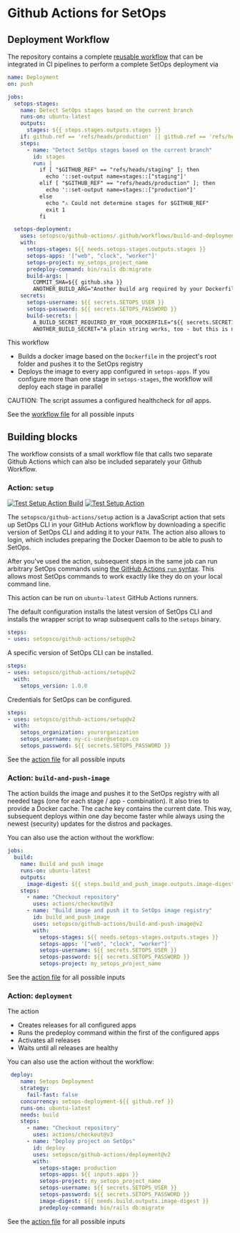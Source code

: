 # Github Actions for SetOps

## Deployment Workflow

The repository contains a complete [reusable workflow](https://docs.github.com/en/actions/using-workflows/reusing-workflows) that can be integrated in CI pipelines to perform a complete SetOps deployment via

```yaml
name: Deployment
on: push

jobs:
  setops-stages:
    name: Detect SetOps stages based on the current branch
    runs-on: ubuntu-latest
    outputs:
      stages: ${{ steps.stages.outputs.stages }}
    if: github.ref == 'refs/heads/production' || github.ref == 'refs/heads/staging'
    steps:
      - name: "Detect SetOps stages based on the current branch"
        id: stages
        run: |
          if [ "$GITHUB_REF" == "refs/heads/staging" ]; then
            echo '::set-output name=stages::["staging"]'
          elif [ "$GITHUB_REF" == "refs/heads/production" ]; then
            echo '::set-output name=stages::["production"]'
          else
            echo "⚠️ Could not determine stages for $GITHUB_REF"
            exit 1
          fi

  setops-deployment:
    uses: setopsco/github-actions/.github/workflows/build-and-deployment-workflow.yml@v2
    with:
      setops-stages: ${{ needs.setops-stages.outputs.stages }}
      setops-apps: '["web", "clock", "worker"]'
      setops-project: my_setops_project_name
      predeploy-command: bin/rails db:migrate
      build-args: |
        COMMIT_SHA=${{ github.sha }}
        ANOTHER_BUILD_ARG="Another build arg required by your Dockerfile"
    secrets:
      setops-username: ${{ secrets.SETOPS_USER }}
      setops-password: ${{ secrets.SETOPS_PASSWORD }}
      build-secrets: |
        A_BUILD_SECRET_REQUIRED_BY_YOUR_DOCKERFILE="${{ secrets.SECRET1 }}"
        ANOTHER_BUILD_SECRET="A plain string works, too - but this is not secret anymore :-)"
```

This workflow

* Builds a docker image based on the `Dockerfile` in the project's root folder and pushes it to the SetOps registry
* Deploys the image to every app configured in `setops-apps`. If you configure more than one stage in `setops-stages`, the workflow will deploy each stage in parallel

CAUTION: The script assumes a configured healthcheck for *all* apps.

See the [workflow file](.github/workflows/build-and-deployment-workflow.yml) for all possible inputs

## Building blocks

The workflow consists of a small workflow file that calls two separate Github Actions which can also be included separately your Github Workflow.

### Action: `setup`

<p align="left">
  <a href="https://github.com/setopsco/github-actions/actions"><img alt="Test Setup Action Build" src="https://github.com/setopsco/github-actions/workflows/test-setup-action-build/badge.svg" /></a>
  <a href="https://github.com/setopsco/github-actions/actions"><img alt="Test Setup Action" src="https://github.com/setopsco/github-actions/workflows/test-setup-action/badge.svg" /></a>
</p>

The `setopsco/github-actions/setup` action is a JavaScript action that sets up SetOps CLI in your GitHub Actions workflow by downloading a specific version of SetOps CLI and adding it to your `PATH`. The action also allows to login, which includes preparing the Docker Daemon to be able to push to SetOps.

After you've used the action, subsequent steps in the same job can run arbitrary SetOps commands using [the GitHub Actions `run` syntax](https://help.github.com/en/actions/reference/workflow-syntax-for-github-actions#jobsjob_idstepsrun). This allows most SetOps commands to work exactly like they do on your local command line.

This action can be run on `ubuntu-latest` GitHub Actions runners.

The default configuration installs the latest version of SetOps CLI and installs the wrapper script to wrap subsequent calls to the `setops` binary.

```yaml
steps:
- uses: setopsco/github-actions/setup@v2
```

A specific version of SetOps CLI can be installed.

```yaml
steps:
- uses: setopsco/github-actions/setup@v2
  with:
    setops_version: 1.0.0
```

Credentials for SetOps can be configured.

```yaml
steps:
- uses: setopsco/github-actions/setup@v2
  with:
    setops_organization: yourorganization
    setops_username: my-ci-user@setops.co
    setops_password: ${{ secrets.SETOPS_PASSWORD }}
```

See the [action file](setup/action.yml) for all possible inputs

### Action: `build-and-push-image`

The action builds the image and pushes it to the SetOps registry with all needed tags (one for each stage / app - combination). It also tries to provide a Docker cache. The cache key contains the current date. This way, subsequent deploys within one day become faster while always using the newest (security) updates for the distros and packages.

You can also use the action without the workflow:

```yaml
jobs:
  build:
    name: Build and push image
    runs-on: ubuntu-latest
    outputs:
      image-digest: ${{ steps.build_and_push_image.outputs.image-digest }}
    steps:
      - name: "Checkout repository"
        uses: actions/checkout@v3
      - name: "Build image and push it to SetOps image registry"
        id: build_and_push_image
        uses: setopsco/github-actions/build-and-push-image@v2
        with:
          setops-stages: ${{ needs.setops-stages.outputs.stages }}
          setops-apps: '["web", "clock", "worker"]'
          setops-username: ${{ secrets.SETOPS_USER }}
          setops-password: ${{ secrets.SETOPS_PASSWORD }}
          setops-project: my_setops_project_name
```

See the [action file](setops-build-and-push-image/action.yml) for all possible inputs

### Action: `deployment`

The action

* Creates releases for all configured apps
* Runs the predeploy command within the first of the configured apps
* Activates all releases
* Waits until all releases are healthy

You can also use the action without the workflow:

```yaml
 deploy:
    name: Setops Deployment
    strategy:
      fail-fast: false
    concurrency: setops-deployment-${{ github.ref }}
    runs-on: ubuntu-latest
    needs: build
    steps:
      - name: "Checkout repository"
        uses: actions/checkout@v3
      - name: "Deploy project on SetOps"
        id: deploy
        uses: setopsco/github-actions/deployment@v2
        with:
          setops-stage: production
          setops-apps: ${{ inputs.apps }}
          setops-project: my_setops_project_name
          setops-username: ${{ secrets.SETOPS_USER }}
          setops-password: ${{ secrets.SETOPS_PASSWORD }}
          image-digest: ${{ needs.build.outputs.image-digest }}
          predeploy-command: bin/rails db:migrate
```

See the [action file](setops-deployment/action.yml) for all possible inputs
